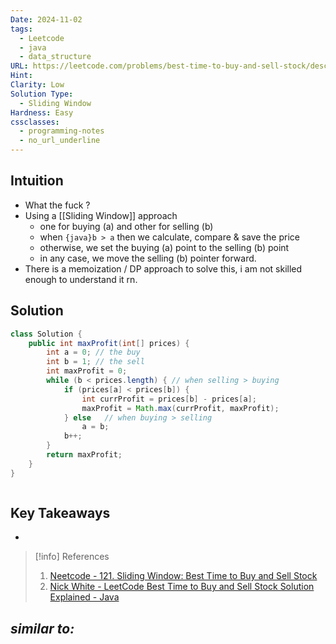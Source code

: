 ```yaml
---
Date: 2024-11-02
tags:
  - Leetcode
  - java
  - data_structure
URL: https://leetcode.com/problems/best-time-to-buy-and-sell-stock/description/
Hint: 
Clarity: Low
Solution Type:
  - Sliding Window
Hardness: Easy
cssclasses:
  - programming-notes
  - no_url_underline
---
```


## Intuition
- What the fuck ?
- Using a [[Sliding Window]] approach 
	- one for buying (a) and other for selling (b)
	- when `{java}b > a` then we calculate, compare & save the price
	- otherwise, we set the buying (a) point to the selling (b) point
	- in any case, we move the selling (b) pointer forward.
- There is a memoization / DP approach to solve this, i am not skilled enough to understand it rn.
## Solution
```java title="Initial Attempt"
class Solution {
    public int maxProfit(int[] prices) {
        int a = 0; // the buy
        int b = 1; // the sell
        int maxProfit = 0;
        while (b < prices.length) { // when selling > buying
            if (prices[a] < prices[b]) {
                int currProfit = prices[b] - prices[a];
                maxProfit = Math.max(currProfit, maxProfit);
            } else   // when buying > selling
                a = b;
            b++;
        }
        return maxProfit;
    }
}
```

```java fold title=""

```
## Key Takeaways
- 

> [!info] References
> 1. [Neetcode - 121. Sliding Window: Best Time to Buy and Sell Stock](https://youtu.be/1pkOgXD63yU)
> 2. [Nick White - LeetCode Best Time to Buy and Sell Stock Solution Explained - Java](https://youtu.be/3RHCb8LY-X4)

*similar to:* 
- 